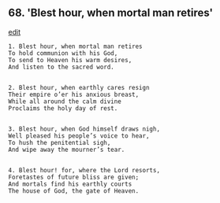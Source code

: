 
## 68.  'Blest hour, when mortal man retires'
[edit](https://docs.google.com/document/d/1WaOInR1z7bLAYIvX50TdFPXGxoXBYTrO/edit?mode=html)



    1. Blest hour, when mortal man retires
    To hold communion with his God,
    To send to Heaven his warm desires,
    And listen to the sacred word.


    2. Blest hour, when earthly cares resign
    Their empire o’er his anxious breast,
    While all around the calm divine
    Proclaims the holy day of rest.


    3. Blest hour, when God himself draws nigh,
    Well pleased his people’s voice to hear,
    To hush the penitential sigh,
    And wipe away the mourner’s tear.


    4. Blest hour! for, where the Lord resorts,
    Foretastes of future bliss are given;
    And mortals find his earthly courts
    The house of God, the gate of Heaven.

